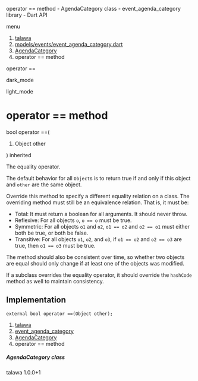 




operator == method - AgendaCategory class - event\_agenda\_category library - Dart API







menu

1. [talawa](../../index.html)
2. [models/events/event\_agenda\_category.dart](../../models_events_event_agenda_category/models_events_event_agenda_category-library.html)
3. [AgendaCategory](../../models_events_event_agenda_category/AgendaCategory-class.html)
4. operator == method

operator ==


dark\_mode

light\_mode




# operator == method


bool
operator ==(

1. Object other

)
inherited

The equality operator.

The default behavior for all `Object`s is to return true if and
only if this object and `other` are the same object.

Override this method to specify a different equality relation on
a class. The overriding method must still be an equivalence relation.
That is, it must be:

* Total: It must return a boolean for all arguments. It should never throw.
* Reflexive: For all objects `o`, `o == o` must be true.
* Symmetric: For all objects `o1` and `o2`, `o1 == o2` and `o2 == o1` must
  either both be true, or both be false.
* Transitive: For all objects `o1`, `o2`, and `o3`, if `o1 == o2` and
  `o2 == o3` are true, then `o1 == o3` must be true.

The method should also be consistent over time,
so whether two objects are equal should only change
if at least one of the objects was modified.

If a subclass overrides the equality operator, it should override
the `hashCode` method as well to maintain consistency.


## Implementation

```
external bool operator ==(Object other);
```

 


1. [talawa](../../index.html)
2. [event\_agenda\_category](../../models_events_event_agenda_category/models_events_event_agenda_category-library.html)
3. [AgendaCategory](../../models_events_event_agenda_category/AgendaCategory-class.html)
4. operator == method

##### AgendaCategory class





talawa
1.0.0+1






